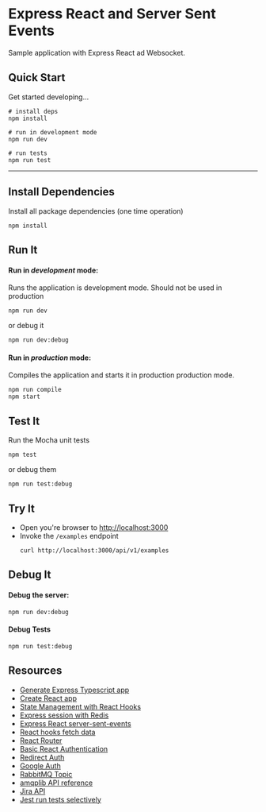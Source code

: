# Express React and Server Sent Events

Sample application with Express React ad Websocket.

## Quick Start

Get started developing...

```shell
# install deps
npm install

# run in development mode
npm run dev

# run tests
npm run test
```

---

## Install Dependencies

Install all package dependencies (one time operation)

```shell
npm install
```

## Run It
#### Run in *development* mode:
Runs the application is development mode. Should not be used in production

```shell
npm run dev
```

or debug it

```shell
npm run dev:debug
```

#### Run in *production* mode:

Compiles the application and starts it in production production mode.

```shell
npm run compile
npm start
```

## Test It

Run the Mocha unit tests

```shell
npm test
```

or debug them

```shell
npm run test:debug
```

## Try It
* Open you're browser to [http://localhost:3000](http://localhost:3000)
* Invoke the `/examples` endpoint 
  ```shell
  curl http://localhost:3000/api/v1/examples
  ```


## Debug It

#### Debug the server:

```
npm run dev:debug
```

#### Debug Tests

```
npm run test:debug
```

## Resources

* [Generate Express Typescript app](https://github.com/cdimascio/generator-express-no-stress-typescript)
* [Create React app](https://create-react-app.dev/docs/getting-started)
* [State Management with React Hooks](https://medium.com/simply/state-management-with-react-hooks-and-context-api-at-10-lines-of-code-baf6be8302c)
* [Express session with Redis](https://codeforgeek.com/using-redis-to-handle-session-in-node-js/)
* [Express React server-sent-events](https://alligator.io/nodejs/server-sent-events-build-realtime-app/)
* [React hooks fetch data](https://www.robinwieruch.de/react-hooks-fetch-data)
* [React Router](https://reacttraining.com/react-router/web/example/basic)
* [Basic React Authentication](https://medium.com/better-programming/building-basic-react-authentication-e20a574d5e71)
* [Redirect Auth](https://reacttraining.com/react-router/web/example/auth-workflow)
* [Google Auth](https://medium.com/authpack/easy-google-auth-with-node-js-99ac40b97f4c)
* [RabbitMQ Topic](https://www.rabbitmq.com/tutorials/tutorial-five-javascript.html)
* [amqplib API reference](http://www.squaremobius.net/amqp.node/channel_api.html)
* [Jira API](https://developer.atlassian.com/cloud/jira/platform/rest/v2/#api-rest-api-2-project-projectIdOrKey-get)
* [Jest run tests selectively](https://medium.com/coding-stones/separating-unit-and-integration-tests-in-jest-f6dd301f399c)
